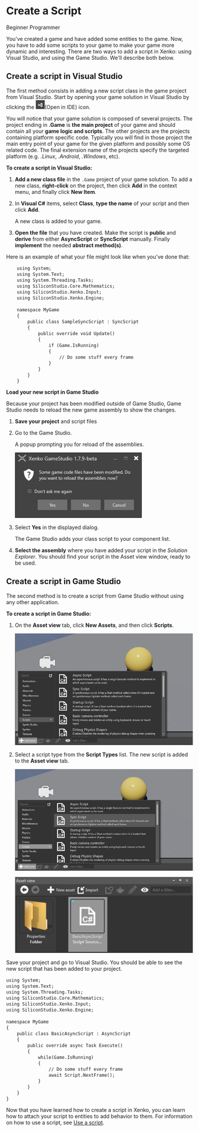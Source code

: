 # Create a Script

<span class="label label-doc-level">Beginner</span>
<span class="label label-doc-audience">Programmer</span>

You’ve created a game and have added some entities to the game. 
Now, you have to add some scripts to your game to make your game more dynamic and interesting. 
There are two ways to add a script in Xenko: using Visual Studio, and using the Game Studio. 
We'll describe both below.

## Create a script in Visual Studio

The first method consists in adding a new script class in the game project from Visual Studio. 
Start by opening your game solution in Visual Studio by clicking the ![](media/create-a-script-ide-icon.png)(Open in IDE) icon.

You will notice that your game solution is composed of several projects. 
The project ending in **.Game** is **the main project** of your game and should contain all your **game logic and scripts**. 
The other projects are the projects containing platform specific code. 
Typically you will find in those project the main entry point of your game for the given platform and possibly some OS related code.
The final extension name of the projects specify the targeted platform (e.g. *.Linux*, *.Android*, *.Windows*, etc).

**To create a script in Visual Studio:**

1. **Add a new class file** in the ```.Game``` project of your game solution. To add a new class, **right-click** on the project, 
   then click **Add** in the context menu, and finally click **New Item**.

2. In **Visual C#** items, select **Class**, **type the name** of your script and then click **Add**.

   A new class is added to your game.

4. **Open the file** that you have created. 
   Make the script is **public** and **derive** from either **AsyncScript** or **SyncScript** manually. 
   Finally **implement** the needed **abstract method(s)**. 
   
Here is an example of what your file might look like when you've done that:

```
	using System;
	using System.Text;
	using System.Threading.Tasks;
	using SiliconStudio.Core.Mathematics;
	using SiliconStudio.Xenko.Input;
	using SiliconStudio.Xenko.Engine;
	
	namespace MyGame
	{
		public class SampleSyncScript : SyncScript
		{			
			public override void Update()
			{
				if (Game.IsRunning)
				{
					// Do some stuff every frame
				}
			}
		}
	}
```

**Load your new script in Game Studio**

Because your project has been modified outside of Game Studio, Game Studio needs to reload the new game assembly to show the changes.

1. **Save your project** and script files
2. Go to the Game Studio.
   
   A popup prompting you for reload of the assemblies.
   
      ![Confirmation message](media/create-a-script-confirmation-message.png)

3. Select **Yes** in the displayed dialog.

   The Game Studio adds your class script to your component list.

3. **Select the assembly** where you have added your script in the *Solution Explorer*.
   You should find your script in the Asset view window, ready to be used.

## Create a script in Game Studio

The second method is to create a script from Game Studio without using any other application.

**To create a script in Game Studio:**

1. On the **Asset view** tab, click **New Assets**, and then click **Scripts**.

   ![New asset button in Asset view tab](media/create-a-script-new-asset.png)

2. Select a script type from the **Script Types** list. The new script is added to the **Asset view** tab.

   ![Select script type window](media/create-a-script-script-asset-selection.png)

   ![New script on Asset view tab](media/create-a-script-new-script-asset-view.png)
  

Save your project and go to Visual Studio. You should be able to see the new script that has been added to your project.
```
using System;
using System.Text;
using System.Threading.Tasks;
using SiliconStudio.Core.Mathematics;
using SiliconStudio.Xenko.Input;
using SiliconStudio.Xenko.Engine;

namespace MyGame
{
	public class BasicAsyncScript : AsyncScript
	{	
		public override async Task Execute()
		{
			while(Game.IsRunning)
			{
				// Do some stuff every frame
				await Script.NextFrame();
			}
		}
	}
}
```

Now that you have learned how to create a script in Xenko, 
you can learn how to attach your script to entities to add behavior to them.
For information on how to use a script, see [Use a script](use-a-script.md).
